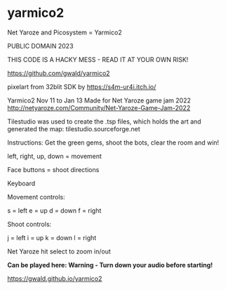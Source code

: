 # yarmico2
Net Yaroze and Picosystem = Yarmico2

 PUBLIC DOMAIN 2023

THIS CODE IS A HACKY MESS - READ IT AT YOUR OWN RISK!

https://github.com/gwald/yarmico2

pixelart from 32blit SDK by https://s4m-ur4i.itch.io/

Yarmico2  Nov 11 to Jan 13
Made for Net Yaroze game jam 2022
http://netyaroze.com/Community/Net-Yaroze-Game-Jam-2022

Tilestudio was used to create the .tsp files, which holds the art and generated the map:
tilestudio.sourceforge.net



Instructions:
Get the green gems, shoot the bots, clear the room and win!

left, right, up, down =  movement

Face buttons = shoot directions

Keyboard 

Movement controls:

s = left
e = up
d = down
f = right

Shoot controls:

j = left
i = up
k = down
l = right



Net Yaroze hit select to zoom in/out

**Can be played here:
Warning - Turn down your audio before starting!**


https://gwald.github.io/yarmico2
